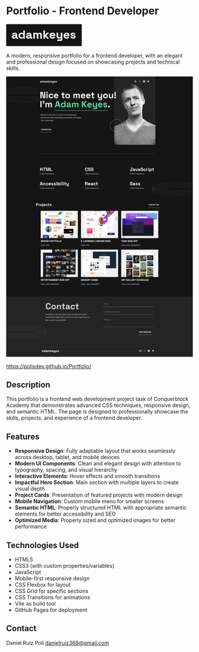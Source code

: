 # Portfolio - Frontend Developer



![Adam Keyes Logo](./public/img/readme/adamkeyes%20logo.png)

A modern, responsive portfolio for a frontend developer, with an elegant and professional design focused on showcasing projects and technical skills.

![Adam Keyes Portfolio](./public/img/readme/Adam%20Keyes%20-%20Frontend%20Developer.png)

https://polixdev.github.io/Portfolio/


## Description

This portfolio is a frontend web development project task of Conquerblock Academy that demonstrates advanced CSS techniques, responsive design, and semantic HTML. The page is designed to professionally showcase the skills, projects, and experience of a frontend developer.

## Features

- **Responsive Design**: Fully adaptable layout that works seamlessly across desktop, tablet, and mobile devices
- **Modern UI Components**: Clean and elegant design with attention to typography, spacing, and visual hierarchy
- **Interactive Elements**: Hover effects and smooth transitions
- **Impactful Hero Section**: Main section with multiple layers to create visual depth
- **Project Cards**: Presentation of featured projects with modern design
- **Mobile Navigation**: Custom mobile menu for smaller screens
- **Semantic HTML**: Properly structured HTML with appropriate semantic elements for better accessibility and SEO
- **Optimized Media**: Properly sized and optimized images for better performance

## Technologies Used

- HTML5
- CSS3 (with custom properties/variables)
- JavaScript
- Mobile-first responsive design
- CSS Flexbox for layout
- CSS Grid for specific sections
- CSS Transitions for animations
- Vite as build tool
- GitHub Pages for deployment

## Contact
Daniel Ruiz Poli
danielruiz368@gmail.com


